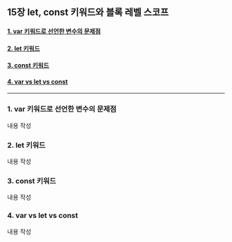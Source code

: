 ## 15장 let, const 키워드와 블록 레벨 스코프

#### [1. var 키워드로 선언한 변수의 문제점](#1-var-키워드로-선언한-변수의-문제점-1)
#### [2. let 키워드](#2-let-키워드-1)
#### [3. const 키워드](#3-const-키워드-1)
#### [4. var vs let vs const](#4-var-vs-let-vs-const-1)

***

### 1. var 키워드로 선언한 변수의 문제점

내용 작성

### 2. let 키워드

내용 작성

### 3. const 키워드

내용 작성

### 4. var vs let vs const

내용 작성


